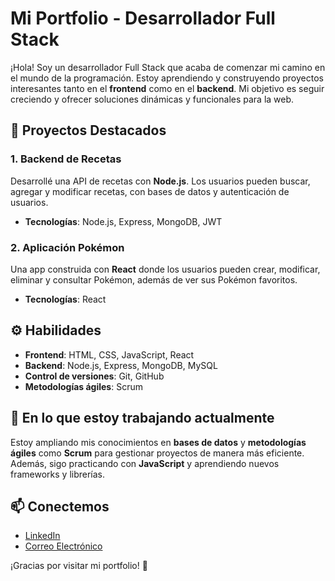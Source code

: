 # Mi Portfolio - Desarrollador Full Stack

¡Hola! Soy un desarrollador Full Stack que acaba de comenzar mi camino en el mundo de la programación. Estoy aprendiendo y construyendo proyectos interesantes tanto en el **frontend** como en el **backend**. Mi objetivo es seguir creciendo y ofrecer soluciones dinámicas y funcionales para la web.

## 🚀 Proyectos Destacados

### 1. **Backend de Recetas**
Desarrollé una API de recetas con **Node.js**. Los usuarios pueden buscar, agregar y modificar recetas, con bases de datos y autenticación de usuarios.
- **Tecnologías**: Node.js, Express, MongoDB, JWT


### 2. **Aplicación Pokémon**
Una app construida con **React** donde los usuarios pueden crear, modificar, eliminar y consultar Pokémon, además de ver sus Pokémon favoritos.
- **Tecnologías**: React


## ⚙️ Habilidades

- **Frontend**: HTML, CSS, JavaScript, React
- **Backend**: Node.js, Express, MongoDB, MySQL
- **Control de versiones**: Git, GitHub
- **Metodologías ágiles**: Scrum

## 🌱 En lo que estoy trabajando actualmente

Estoy ampliando mis conocimientos en **bases de datos** y **metodologías ágiles** como **Scrum** para gestionar proyectos de manera más eficiente. Además, sigo practicando con **JavaScript** y aprendiendo nuevos frameworks y librerías.

## 📫 Conectemos

- [LinkedIn](https://www.linkedin.com/in/ana-molina-romero)
- [Correo Electrónico](mailto:tanampñina.r08@gmail.com)

¡Gracias por visitar mi portfolio! 🚀
